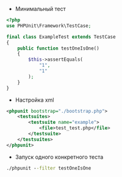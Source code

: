 * Минимальный тест
```php
<?php
use PHPUnit\Framework\TestCase;

final class ExampleTest extends TestCase
{
    public function testOneIsOne()
    {
        $this->assertEquals(
            "1",
            "1"
        );
    }
}
```
* Настройка xml
```xml
<phpunit bootstrap="./bootstrap.php">
    <testsuites>
        <testsuite name="example">
            <file>test_test.php</file>
        </testsuite>
    </testsuites>
</phpunit>
```
* Запуск одного конкретного теста
```cmd
./phpunit --filter testOneIsOne
```

